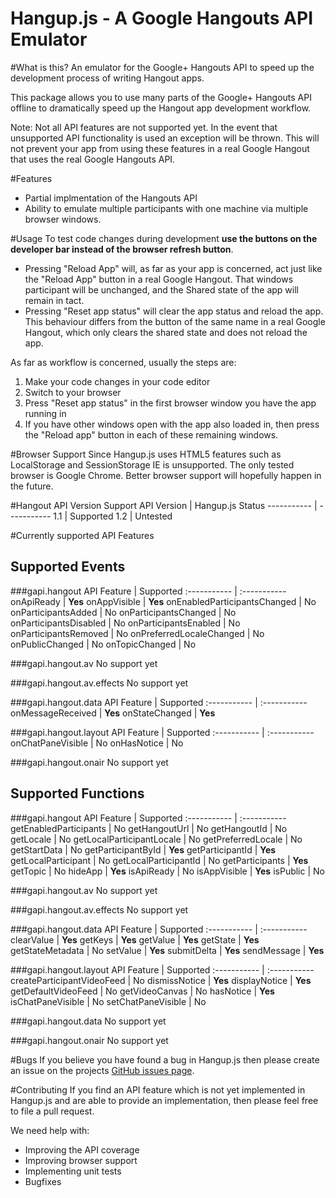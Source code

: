 Hangup.js - A Google Hangouts API Emulator
=====================

#What is this?
An emulator for the Google+ Hangouts API to speed up the development process of writing Hangout apps.

This package allows you to use many parts of the Google+ Hangouts API offline to dramatically speed up the Hangout app development workflow.

Note: Not all API features are not supported yet. In the event that unsupported API functionality is used an exception will be thrown. This will not prevent your app from using these features in a real Google Hangout that uses the real Google Hangouts API.

#Features
- Partial implmentation of the Hangouts API
- Ability to emulate multiple participants with one machine via multiple browser windows.

#Usage
To test code changes during development **use the buttons on the developer bar instead of the browser refresh button**. 
- Pressing "Reload App" will, as far as your app is concerned, act just like the "Reload App" button in a real Google Hangout. That windows participant will be unchanged, and the Shared state of the app will remain in tact.
- Pressing "Reset app status" will clear the app status and reload the app. This behaviour differs from the button of the same name in a real Google Hangout, which only clears the shared state and does not reload the app.

As far as workflow is concerned, usually the steps are:

1. Make your code changes in your code editor
2. Switch to your browser
3. Press "Reset app status" in the first browser window you have the app running in
4. If you have other windows open with the app also loaded in, then press the "Reload app" button in each of these remaining windows.


#Browser Support
Since Hangup.js uses HTML5 features such as LocalStorage and SessionStorage IE is unsupported. The only tested browser is Google Chrome. Better browser support will hopefully happen in the future.

#Hangout API Version Support
API Version | Hangup.js Status
----------- | -----------
1.1 | Supported
1.2 | Untested  

#Currently supported API Features

## Supported Events
###gapi.hangout
API Feature  | Supported
:----------- | :-----------
onApiReady | **Yes**
onAppVisible | **Yes**
onEnabledParticipantsChanged | No
onParticipantsAdded | No
onParticipantsChanged | No
onParticipantsDisabled | No
onParticipantsEnabled | No
onParticipantsRemoved | No
onPreferredLocaleChanged | No
onPublicChanged | No
onTopicChanged | No

###gapi.hangout.av
No support yet

###gapi.hangout.av.effects
No support yet

###gapi.hangout.data
API Feature  | Supported
:----------- | :-----------
onMessageReceived | **Yes** 
onStateChanged | **Yes**

###gapi.hangout.layout
API Feature  | Supported
:----------- | :-----------
onChatPaneVisible | No 
onHasNotice | No

###gapi.hangout.onair
No support yet

## Supported Functions
###gapi.hangout
API Feature  | Supported
:----------- | :-----------
getEnabledParticipants | No
getHangoutUrl | No
getHangoutId | No
getLocale | No
getLocalParticipantLocale | No
getPreferredLocale | No
getStartData | No
getParticipantById | **Yes**
getParticipantId | **Yes**
getLocalParticipant | No
getLocalParticipantId | No
getParticipants | **Yes**
getTopic | No
hideApp | **Yes**
isApiReady | No
isAppVisible | **Yes**
isPublic | No

###gapi.hangout.av
No support yet

###gapi.hangout.av.effects
No support yet

###gapi.hangout.data
API Feature  | Supported
:----------- | :-----------
clearValue | **Yes**
getKeys | **Yes**
getValue | **Yes**
getState | **Yes**
getStateMetadata | No
setValue | **Yes**
submitDelta | **Yes**
sendMessage | **Yes**

###gapi.hangout.layout
API Feature  | Supported
:----------- | :-----------
createParticipantVideoFeed | No
dismissNotice | **Yes**
displayNotice | **Yes**
getDefaultVideoFeed | No
getVideoCanvas | No
hasNotice | **Yes**
isChatPaneVisible | No
setChatPaneVisible | No 

###gapi.hangout.data
No support yet

###gapi.hangout.onair
No support yet

#Bugs
If you believe you have found a bug in Hangup.js then please create an issue on the projects [GitHub issues page](https://github.com/WillsB3/Hangouts-API-Emulator/issues).

#Contributing
If you find an API feature which is not yet implemented in Hangup.js and are able to provide an implementation, then please feel free to file a pull request. 

We need help with:

- Improving the API coverage
- Improving browser support
- Implementing unit tests
- Bugfixes

